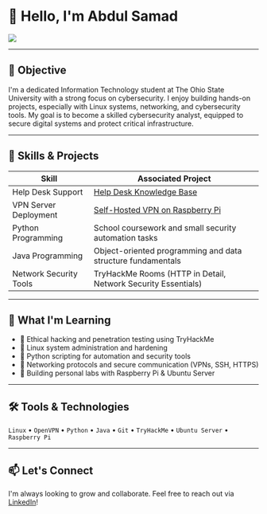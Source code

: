 # 👋 Hello, I'm Abdul Samad

<a href="https://www.linkedin.com/in/abdul-samad200/">
  <img src="https://img.shields.io/badge/-LinkedIn-0072b1?&style=for-the-badge&logo=linkedin&logoColor=white" />
</a>

---

## 🎯 Objective

I'm a dedicated Information Technology student at The Ohio State University with a strong focus on cybersecurity. I enjoy building hands-on projects, especially with Linux systems, networking, and cybersecurity tools. My goal is to become a skilled cybersecurity analyst, equipped to secure digital systems and protect critical infrastructure.

---

## 🧠 Skills & Projects

| Skill                   | Associated Project                                                                 |
|-------------------------|-------------------------------------------------------------------------------------|
| Help Desk Support       | [Help Desk Knowledge Base](https://github.com/MahmoudFroukh/Help-Desk-Knowledge-Base) |
| VPN Server Deployment   | [Self-Hosted VPN on Raspberry Pi](https://github.com/abdulsamaDevv/Self-Hosted-VPN-with-OpenVPN-on-Raspberry-Pi-Ubuntu-Server-)       |
| Python Programming      | School coursework and small security automation tasks                               |
| Java Programming        | Object-oriented programming and data structure fundamentals                         |
| Network Security Tools  | TryHackMe Rooms (HTTP in Detail, Network Security Essentials)                       |

---

## 🧪 What I'm Learning

- 🔐 Ethical hacking and penetration testing using TryHackMe  
- 🐧 Linux system administration and hardening  
- 🧰 Python scripting for automation and security tools  
- 📡 Networking protocols and secure communication (VPNs, SSH, HTTPS)  
- 💾 Building personal labs with Raspberry Pi & Ubuntu Server  

---

## 🛠️ Tools & Technologies

`Linux` • `OpenVPN` • `Python` • `Java` • `Git` • `TryHackMe` • `Ubuntu Server` • `Raspberry Pi`

---

## 📫 Let's Connect

I'm always looking to grow and collaborate. Feel free to reach out via [LinkedIn](https://www.linkedin.com/in/abdul-samad200/)!
